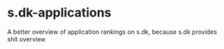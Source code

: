 # s.dk-applications
A better overview of application rankings on s.dk, because s.dk provides shit overview
